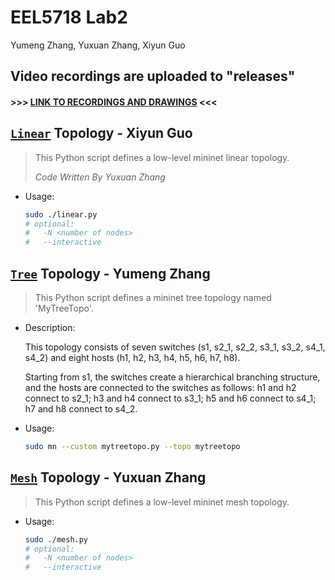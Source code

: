 # EEL5718 Lab2
Yumeng Zhang, Yuxuan Zhang, Xiyun Guo

## Video recordings are uploaded to "releases"

#### >>> [LINK TO RECORDINGS AND DRAWINGS](https://github.com/zhangyx1998/EEL5718-Labs/releases/tag/Lab2-Submission-1) <<<

##  [`Linear`](linear.py) Topology - Xiyun Guo

> This Python script defines a low-level mininet linear topology.
>
> _Code Written By Yuxuan Zhang_

+ Usage:

    ```sh
    sudo ./linear.py
    # optional:
    #   -N <number of nodes>
    #   --interactive
    ```

## [`Tree`](tree.py) Topology - Yumeng Zhang

> This Python script defines a mininet tree topology named 'MyTreeTopo'.

+ Description:

    This topology consists of seven switches (s1, s2_1, s2_2, s3_1, s3_2, s4_1, s4_2) and eight hosts (h1, h2, h3, h4, h5, h6, h7, h8).

    Starting from s1, the switches create a hierarchical branching structure, and the hosts are connected to the switches as follows:
    h1 and h2 connect to s2_1;
    h3 and h4 connect to s3_1;
    h5 and h6 connect to s4_1;
    h7 and h8 connect to s4_2.

+ Usage:

    ```sh
    sudo mn --custom mytreetopo.py --topo mytreetopo
    ```

## [`Mesh`](mesh.py) Topology - Yuxuan Zhang

> This Python script defines a low-level mininet mesh topology.

+ Usage:

    ```sh
    sudo ./mesh.py
    # optional:
    #   -N <number of nodes>
    #   --interactive
    ```

